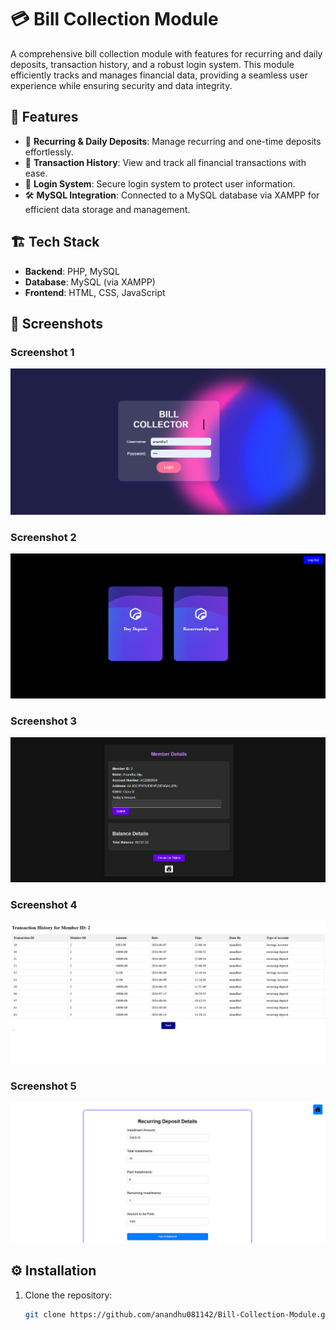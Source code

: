 # 💳 Bill Collection Module

A comprehensive bill collection module with features for recurring and daily deposits, transaction history, and a robust login system. This module efficiently tracks and manages financial data, providing a seamless user experience while ensuring security and data integrity.

## 🚀 Features

- 🔄 **Recurring & Daily Deposits**: Manage recurring and one-time deposits effortlessly.
- 📜 **Transaction History**: View and track all financial transactions with ease.
- 🔐 **Login System**: Secure login system to protect user information.
- 🛠 **MySQL Integration**: Connected to a MySQL database via XAMPP for efficient data storage and management.

## 🏗️ Tech Stack

- **Backend**: PHP, MySQL
- **Database**: MySQL (via XAMPP)
- **Frontend**: HTML, CSS, JavaScript

## 📸 Screenshots

### Screenshot 1
![Bill Screenshot 1](https://github.com/anandhu081142/Bill-Collection-Module/blob/main/assests/1%20bill.png)

### Screenshot 2
![Bill Screenshot 2](https://github.com/anandhu081142/Bill-Collection-Module/blob/main/assests/2%20bill.png)

### Screenshot 3
![Bill Screenshot 3](https://github.com/anandhu081142/Bill-Collection-Module/blob/main/assests/3%20bill.png)

### Screenshot 4
![Bill Screenshot 4](https://github.com/anandhu081142/Bill-Collection-Module/blob/main/assests/4%20bill.png)

### Screenshot 5
![Bill Screenshot 5](https://github.com/anandhu081142/Bill-Collection-Module/blob/main/assests/5%20bill.png)


## ⚙️ Installation

1. Clone the repository:
   ```bash
   git clone https://github.com/anandhu081142/Bill-Collection-Module.git

